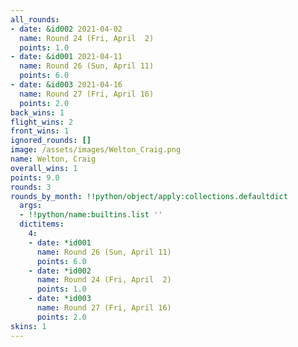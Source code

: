 ```yaml
---
all_rounds:
- date: &id002 2021-04-02
  name: Round 24 (Fri, April  2)
  points: 1.0
- date: &id001 2021-04-11
  name: Round 26 (Sun, April 11)
  points: 6.0
- date: &id003 2021-04-16
  name: Round 27 (Fri, April 16)
  points: 2.0
back_wins: 1
flight_wins: 2
front_wins: 1
ignored_rounds: []
image: /assets/images/Welton_Craig.png
name: Welton, Craig
overall_wins: 1
points: 9.0
rounds: 3
rounds_by_month: !!python/object/apply:collections.defaultdict
  args:
  - !!python/name:builtins.list ''
  dictitems:
    4:
    - date: *id001
      name: Round 26 (Sun, April 11)
      points: 6.0
    - date: *id002
      name: Round 24 (Fri, April  2)
      points: 1.0
    - date: *id003
      name: Round 27 (Fri, April 16)
      points: 2.0
skins: 1
---
```

